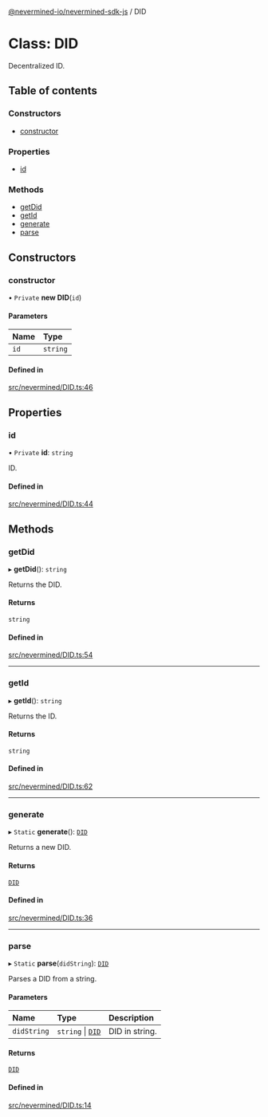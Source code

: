 [@nevermined-io/nevermined-sdk-js](../code-reference.md) / DID

# Class: DID

Decentralized ID.

## Table of contents

### Constructors

- [constructor](DID.md#constructor)

### Properties

- [id](DID.md#id)

### Methods

- [getDid](DID.md#getdid)
- [getId](DID.md#getid)
- [generate](DID.md#generate)
- [parse](DID.md#parse)

## Constructors

### constructor

• `Private` **new DID**(`id`)

#### Parameters

| Name | Type |
| :------ | :------ |
| `id` | `string` |

#### Defined in

[src/nevermined/DID.ts:46](https://github.com/nevermined-io/sdk-js/blob/04d2962/src/nevermined/DID.ts#L46)

## Properties

### id

• `Private` **id**: `string`

ID.

#### Defined in

[src/nevermined/DID.ts:44](https://github.com/nevermined-io/sdk-js/blob/04d2962/src/nevermined/DID.ts#L44)

## Methods

### getDid

▸ **getDid**(): `string`

Returns the DID.

#### Returns

`string`

#### Defined in

[src/nevermined/DID.ts:54](https://github.com/nevermined-io/sdk-js/blob/04d2962/src/nevermined/DID.ts#L54)

___

### getId

▸ **getId**(): `string`

Returns the ID.

#### Returns

`string`

#### Defined in

[src/nevermined/DID.ts:62](https://github.com/nevermined-io/sdk-js/blob/04d2962/src/nevermined/DID.ts#L62)

___

### generate

▸ `Static` **generate**(): [`DID`](DID.md)

Returns a new DID.

#### Returns

[`DID`](DID.md)

#### Defined in

[src/nevermined/DID.ts:36](https://github.com/nevermined-io/sdk-js/blob/04d2962/src/nevermined/DID.ts#L36)

___

### parse

▸ `Static` **parse**(`didString`): [`DID`](DID.md)

Parses a DID from a string.

#### Parameters

| Name | Type | Description |
| :------ | :------ | :------ |
| `didString` | `string` \| [`DID`](DID.md) | DID in string. |

#### Returns

[`DID`](DID.md)

#### Defined in

[src/nevermined/DID.ts:14](https://github.com/nevermined-io/sdk-js/blob/04d2962/src/nevermined/DID.ts#L14)
